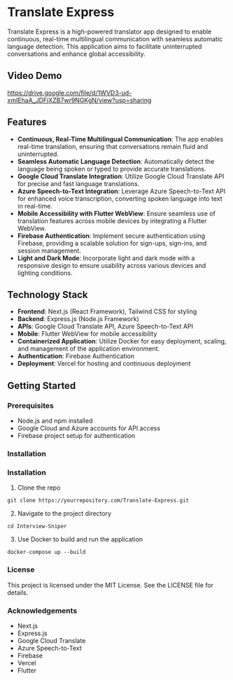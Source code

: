 # Translate Express

Translate Express is a high-powered translator app designed to enable continuous, real-time multilingual communication with seamless automatic language detection. This application aims to facilitate uninterrupted conversations and enhance global accessibility.

## Video Demo
[https://drive.google.com/file/d/1WVD3-ud-xmIEhaA_JDFjXZB7wr9NGKgN/view?usp=sharing
](https://drive.google.com/file/d/1WVD3-ud-xmIEhaA_JDFjXZB7wr9NGKgN/view?usp=sharing)

## Features

- **Continuous, Real-Time Multilingual Communication**: The app enables real-time translation, ensuring that conversations remain fluid and uninterrupted.
- **Seamless Automatic Language Detection**: Automatically detect the language being spoken or typed to provide accurate translations.
- **Google Cloud Translate Integration**: Utilize Google Cloud Translate API for precise and fast language translations.
- **Azure Speech-to-Text Integration**: Leverage Azure Speech-to-Text API for enhanced voice transcription, converting spoken language into text in real-time.
- **Mobile Accessibility with Flutter WebView**: Ensure seamless use of translation features across mobile devices by integrating a Flutter WebView.
- **Firebase Authentication**: Implement secure authentication using Firebase, providing a scalable solution for sign-ups, sign-ins, and session management.
- **Light and Dark Mode**: Incorporate light and dark mode with a responsive design to ensure usability across various devices and lighting conditions.

## Technology Stack

- **Frontend**: Next.js (React Framework), Tailwind CSS for styling
- **Backend**: Express.js (Node.js Framework)
- **APIs**: Google Cloud Translate API, Azure Speech-to-Text API
- **Mobile**: Flutter WebView for mobile accessibility
- **Containerized Application**: Utilize Docker for easy deployment, scaling, and management of the application environment.
- **Authentication**: Firebase Authentication
- **Deployment**: Vercel for hosting and continuous deployment

## Getting Started

### Prerequisites

- Node.js and npm installed
- Google Cloud and Azure accounts for API access
- Firebase project setup for authentication

### Installation

### Installation

1. Clone the repo
 ```
 git clone https://yourrepository.com/Translate-Express.git
 ```
2. Navigate to the project directory
```
cd Interview-Sniper
```
3. Use Docker to build and run the application
```
docker-compose up --build
```

### License
This project is licensed under the MIT License. See the LICENSE file for details.

### Acknowledgements
- Next.js
- Express.js
- Google Cloud Translate
- Azure Speech-to-Text
- Firebase
- Vercel
- Flutter
